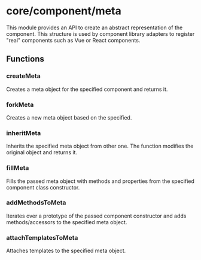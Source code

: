 # core/component/meta

This module provides an API to create an abstract representation of the component.
This structure is used by component library adapters to register "real" components such as Vue or React components.

## Functions

### createMeta

Creates a meta object for the specified component and returns it.

### forkMeta

Creates a new meta object based on the specified.

### inheritMeta

Inherits the specified meta object from other one.
The function modifies the original object and returns it.

### fillMeta

Fills the passed meta object with methods and properties from the specified component class constructor.

### addMethodsToMeta

Iterates over a prototype of the passed component constructor and adds methods/accessors to the specified meta object.

### attachTemplatesToMeta

Attaches templates to the specified meta object.

